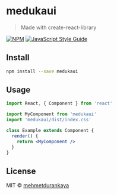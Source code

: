 # medukaui

> Made with create-react-library

[![NPM](https://img.shields.io/npm/v/medukaui.svg)](https://www.npmjs.com/package/medukaui) [![JavaScript Style Guide](https://img.shields.io/badge/code_style-standard-brightgreen.svg)](https://standardjs.com)

## Install

```bash
npm install --save medukaui
```

## Usage

```jsx
import React, { Component } from 'react'

import MyComponent from 'medukaui'
import 'medukaui/dist/index.css'

class Example extends Component {
  render() {
    return <MyComponent />
  }
}
```

## License

MIT © [mehmetdurankaya](https://github.com/mehmetdurankaya)
